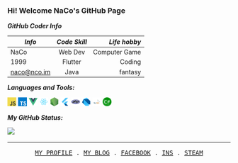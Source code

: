 ### Hi! Welcome NaCo's GitHub Page

***GitHub Coder Info***

| *Info*             | *Code Skill* |   *Life hobby*    |
| ------------------ | :----------: | ----------------: |
| NaCo         |   Web Dev    |     Computer Game |
| 1999            |   Flutter    |            Coding |
| naco@nco.im |     Java     |       fantasy     |


***Languages and Tools:***

<code><img height="20" src="https://raw.githubusercontent.com/github/explore/80688e429a7d4ef2fca1e82350fe8e3517d3494d/topics/javascript/javascript.png"></code>
<code><img height="20" src="https://raw.githubusercontent.com/github/explore/80688e429a7d4ef2fca1e82350fe8e3517d3494d/topics/typescript/typescript.png"></code>
<code><img height="20" src="https://raw.githubusercontent.com/github/explore/80688e429a7d4ef2fca1e82350fe8e3517d3494d/topics/vue/vue.png"></code>
<code><img height="20" src="https://raw.githubusercontent.com/github/explore/80688e429a7d4ef2fca1e82350fe8e3517d3494d/topics/react/react.png"></code>
<code><img height="20" src="https://raw.githubusercontent.com/github/explore/80688e429a7d4ef2fca1e82350fe8e3517d3494d/topics/nodejs/nodejs.png"></code>
<code><img height="20" src="https://raw.githubusercontent.com/github/explore/80688e429a7d4ef2fca1e82350fe8e3517d3494d/topics/flutter/flutter.png"></code>
<code><img height="20" src="https://raw.githubusercontent.com/github/explore/80688e429a7d4ef2fca1e82350fe8e3517d3494d/topics/php/php.png"></code>
<code><img height="20" src="https://raw.githubusercontent.com/github/explore/80688e429a7d4ef2fca1e82350fe8e3517d3494d/topics/dart/dart.png"></code>
<code><img height="20" src="https://raw.githubusercontent.com/github/explore/80688e429a7d4ef2fca1e82350fe8e3517d3494d/topics/mysql/mysql.png"></code>
<code><img height="20" src="https://raw.githubusercontent.com/github/explore/80688e429a7d4ef2fca1e82350fe8e3517d3494d/topics/csharp/csharp.png"></code>


***My GitHub Status:***

<p >
    <img src="https://github-readme-stats.vercel.app/api?username=NaCoLiu"/>
</p>

---
<p align="center">
  <samp>
    <a href="https://nco.im">MY PROFILE</a> .
    <a href="https://blog.nco.im">MY BLOG</a> .
    <a href="https://facebook.com/na2co3liu">FACEBOOK</a> .
    <a href="https://www.instagram.com/nacoliu/">INS</a> .
    <a href="https://steamcommunity.com/id/nacodes/">STEAM</a>
  </samp>
</p>

